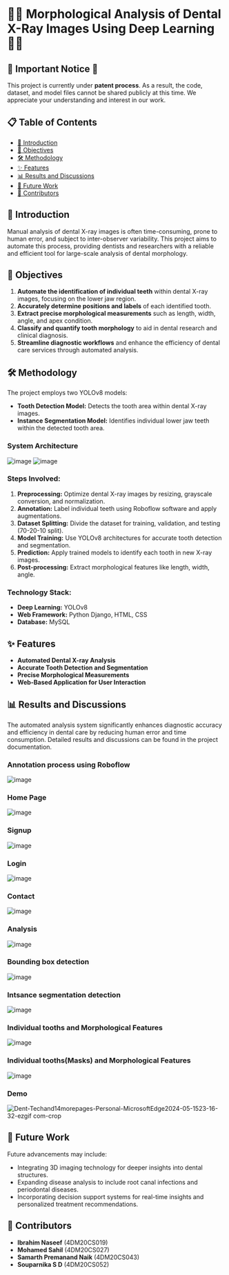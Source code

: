 # 🦷🧠 Morphological Analysis of Dental X-Ray Images Using Deep Learning 🧠🦷

## 🚨 Important Notice 🚨

This project is currently under **patent process**. As a result, the code, dataset, and model files cannot be shared publicly at this time. We appreciate your understanding and interest in our work.

## 📋 Table of Contents
- [📖 Introduction](#introduction)
- [🎯 Objectives](#objectives)
- [🛠️ Methodology](#methodology)
- [✨ Features](#Features)
- [📊 Results and Discussions](#results-and-discussions)
- [🔮 Future Work](#future-work)
- [👥 Contributors](#contributors)


## 📖 Introduction

Manual analysis of dental X-ray images is often time-consuming, prone to human error, and subject to inter-observer variability. This project aims to automate this process, providing dentists and researchers with a reliable and efficient tool for large-scale analysis of dental morphology.

## 🎯 Objectives

1. **Automate the identification of individual teeth** within dental X-ray images, focusing on the lower jaw region.
2. **Accurately determine positions and labels** of each identified tooth.
3. **Extract precise morphological measurements** such as length, width, angle, and apex condition.
4. **Classify and quantify tooth morphology** to aid in dental research and clinical diagnosis.
5. **Streamline diagnostic workflows** and enhance the efficiency of dental care services through automated analysis.

## 🛠️ Methodology

The project employs two YOLOv8 models:
- **Tooth Detection Model:** Detects the tooth area within dental X-ray images.
- **Instance Segmentation Model:** Identifies individual lower jaw teeth within the detected tooth area.

### System Architecture
![image](https://github.com/Ibrahim-Naseef/Morphological-Analysis-of-Dental-X-Ray-Images-Using-Deep-Learning/assets/156147657/fb9ec840-1409-485c-9f6d-ed738c9ba91e)
![image](https://github.com/Ibrahim-Naseef/Morphological-Analysis-of-Dental-X-Ray-Images-Using-Deep-Learning/assets/156147657/ac824404-55d1-4cbc-b8fc-8a75fc256b01)

### Steps Involved:
1. **Preprocessing:** Optimize dental X-ray images by resizing, grayscale conversion, and normalization.
2. **Annotation:** Label individual teeth using Roboflow software and apply augmentations.
3. **Dataset Splitting:** Divide the dataset for training, validation, and testing (70-20-10 split).
4. **Model Training:** Use YOLOv8 architectures for accurate tooth detection and segmentation.
5. **Prediction:** Apply trained models to identify each tooth in new X-ray images.
6. **Post-processing:** Extract morphological features like length, width, angle.

### Technology Stack:
- **Deep Learning:** YOLOv8
- **Web Framework:** Python Django, HTML, CSS
- **Database:** MySQL

## ✨ Features

- **Automated Dental X-ray Analysis**
- **Accurate Tooth Detection and Segmentation**
- **Precise Morphological Measurements**
- **Web-Based Application for User Interaction**

## 📊 Results and Discussions

The automated analysis system significantly enhances diagnostic accuracy and efficiency in dental care by reducing human error and time consumption. Detailed results and discussions can be found in the project documentation.

### Annotation process using Roboflow
![image](https://github.com/Ibrahim-Naseef/Morphological-Analysis-of-Dental-X-Ray-Images-Using-Deep-Learning/assets/156147657/babd25fc-86ac-4d82-adf6-8f69a9b1c3cd)

### Home Page
![image](https://github.com/Ibrahim-Naseef/Morphological-Analysis-of-Dental-X-Ray-Images-Using-Deep-Learning/assets/156147657/e697bdfb-cf12-4dd8-8b50-98ba6c1ccc21)

### Signup
![image](https://github.com/Ibrahim-Naseef/Morphological-Analysis-of-Dental-X-Ray-Images-Using-Deep-Learning/assets/156147657/818f7ce6-f8c9-4466-b928-febb63c1c73b)

### Login 
![image](https://github.com/Ibrahim-Naseef/Morphological-Analysis-of-Dental-X-Ray-Images-Using-Deep-Learning/assets/156147657/8e2f7716-8e6a-4d2a-a2de-19700c8d025c)

### Contact
![image](https://github.com/Ibrahim-Naseef/Morphological-Analysis-of-Dental-X-Ray-Images-Using-Deep-Learning/assets/156147657/3c27ab02-38dc-45f1-a197-a1fa1380f7e0)

### Analysis 
![image](https://github.com/Ibrahim-Naseef/Morphological-Analysis-of-Dental-X-Ray-Images-Using-Deep-Learning/assets/156147657/848deef3-61e1-4387-8768-53518035d9a7)

### Bounding box detection
![image](https://github.com/Ibrahim-Naseef/Morphological-Analysis-of-Dental-X-Ray-Images-Using-Deep-Learning/assets/156147657/f4477f3b-bbf9-4fac-a56f-8f9e41cbb682)

### Intsance segmentation detection
![image](https://github.com/Ibrahim-Naseef/Morphological-Analysis-of-Dental-X-Ray-Images-Using-Deep-Learning/assets/156147657/31c626cb-6419-41d9-b337-2c7b3ade4f25)

### Individual tooths and Morphological Features
![image](https://github.com/Ibrahim-Naseef/Morphological-Analysis-of-Dental-X-Ray-Images-Using-Deep-Learning/assets/156147657/a7650e80-965c-401b-a8e0-7a850c73fb6d)

### Individual tooths(Masks) and Morphological Features
![image](https://github.com/Ibrahim-Naseef/Morphological-Analysis-of-Dental-X-Ray-Images-Using-Deep-Learning/assets/156147657/0e1fe6ef-438d-4594-878a-6fe1b57e7096)

### Demo
![Dent-Techand14morepages-Personal-MicrosoftEdge2024-05-1523-16-32-ezgif com-crop](https://github.com/Ibrahim-Naseef/Morphological-Analysis-of-Dental-X-Ray-Images-Using-Deep-Learning/assets/156147657/4d5f4cfc-c1c7-478a-b959-a2a8d66de78d)

## 🔮 Future Work

Future advancements may include:
- Integrating 3D imaging technology for deeper insights into dental structures.
- Expanding disease analysis to include root canal infections and periodontal diseases.
- Incorporating decision support systems for real-time insights and personalized treatment recommendations.

## 👥 Contributors

- **Ibrahim Naseef** (4DM20CS019)
- **Mohamed Sahil** (4DM20CS027)
- **Samarth Premanand Naik** (4DM20CS043)
- **Souparnika S D** (4DM20CS052)

